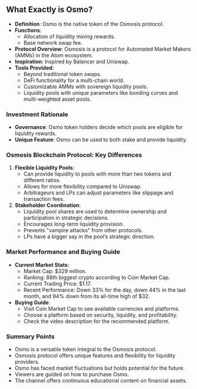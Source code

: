## What Exactly is Osmo?
- **Definition**: Osmo is the native token of the Osmosis protocol.
- **Functions**: 
  - Allocation of liquidity mining rewards.
  - Base network swap fee.
- **Protocol Overview**: Osmosis is a protocol for Automated Market Makers (AMMs) in the Atom ecosystem.
- **Inspiration**: Inspired by Balancer and Uniswap.
- **Tools Provided**:
  - Beyond traditional token swaps.
  - DeFi functionality for a multi-chain world.
  - Customizable AMMs with sovereign liquidity pools.
  - Liquidity pools with unique parameters like bonding curves and multi-weighted asset pools.

### Investment Rationale
- **Governance**: Osmo token holders decide which pools are eligible for liquidity rewards.
- **Unique Feature**: Osmo can be used to both stake and provide liquidity.

### Osmosis Blockchain Protocol: Key Differences
1. **Flexible Liquidity Pools**:
   - Can provide liquidity to pools with more than two tokens and different ratios.
   - Allows for more flexibility compared to Uniswap.
   - Arbitrageurs and LPs can adjust parameters like slippage and transaction fees.
2. **Stakeholder Coordination**:
   - Liquidity pool shares are used to determine ownership and participation in strategic decisions.
   - Encourages long-term liquidity provision.
   - Prevents "vampire attacks" from other protocols.
   - LPs have a bigger say in the pool’s strategic direction.

### Market Performance and Buying Guide
- **Current Market Stats**:
  - Market Cap: $329 million.
  - Ranking: 88th biggest crypto according to Coin Market Cap.
  - Current Trading Price: $1.17.
  - Recent Performance: Down 33% for the day, down 44% in the last month, and 94% down from its all-time high of $32.
- **Buying Guide**:
  - Visit Coin Market Cap to see available currencies and platforms.
  - Choose a platform based on security, liquidity, and profitability.
  - Check the video description for the recommended platform.



### Summary Points
- Osmo is a versatile token integral to the Osmosis protocol.
- Osmosis protocol offers unique features and flexibility for liquidity providers.
- Osmo has faced market fluctuations but holds potential for the future.
- Viewers are guided on how to purchase Osmo.
- The channel offers continuous educational content on financial assets.
